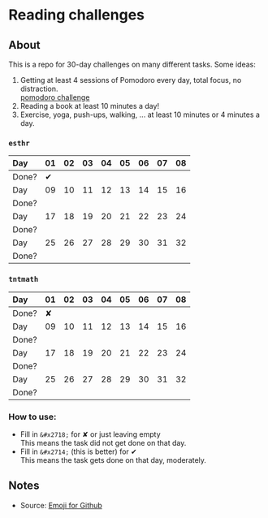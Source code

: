 # Reading challenges

## About
This is a repo for 30-day challenges on many different tasks. Some ideas:

1. Getting at least 4 sessions of Pomodoro every day, total focus, no distraction. <br>
    [pomodoro challenge](pomodoro.md)
2. Reading a book at least 10 minutes a day!
3. Exercise, yoga, push-ups, walking, ... at least 10 minutes or 4 minutes a day. 


### `esthr`

Day    | 01        | 02       |  03      |  04      |  05        |  06        |  07       |  08       |
:----- | :-------  | :--------| :--------| :--------| :----------| :----------| :---------| :---------|
Done?  | &#x2714;  |          |          |          |            |            |           |           |
Day    | 09        | 10       |  11      |  12      |  13        |  14        |  15       |  16       |
Done?  |           |          |          |          |            |            |           |           |
Day    | 17        | 18       |  19      |  20      |  21        |  22        |  23       |  24       |
Done?  |           |          |          |          |            |            |           |           |
Day    | 25        | 26       |  27      |  28      |  29        |  30        |  31       |  32       |
Done?  |           |          |          |          |            |            |           |           |

### `tntmath`

Day    | 01        | 02       |  03      |  04      |  05        |  06        |  07       |  08       |
:----- | :-------  | :--------| :--------| :--------| :----------| :----------| :---------| :---------|
Done?  | &#x2718;  |          |          |          |            |            |           |           |
Day    | 09        | 10       |  11      |  12      |  13        |  14        |  15       |  16       |
Done?  |           |          |          |          |            |            |           |           |
Day    | 17        | 18       |  19      |  20      |  21        |  22        |  23       |  24       |
Done?  |           |          |          |          |            |            |           |           |
Day    | 25        | 26       |  27      |  28      |  29        |  30        |  31       |  32       |
Done?  |           |          |          |          |            |            |           |           |


### How to use:
- Fill in `&#x2718;` for &#x2718; or just leaving empty <br>
  This means the task did not get done on that day.
- Fill in `&#x2714;` (this is better) for &#x2714; <br>
  This means the task gets done on that day, moderately.



## Notes
- Source: [Emoji for Github](https://gist.github.com/rxaviers/7360908)
